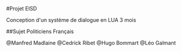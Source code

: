 #Projet EISD

Conception d'un système de dialogue en LUA
3 mois 

##Sujet Politiciens Français

@Manfred Madlaine
@Cedrick Ribet
@Hugo Bommart
@Léo Galmant
